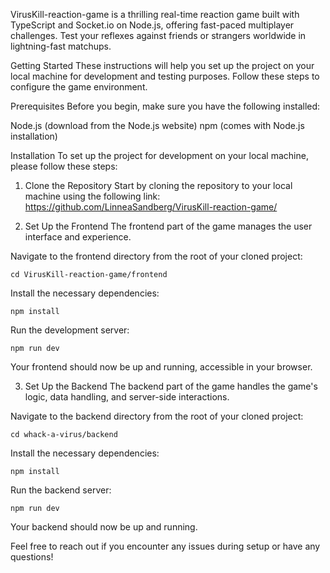 VirusKill-reaction-game is a thrilling real-time reaction game built with TypeScript and Socket.io on Node.js, offering fast-paced multiplayer challenges. Test your reflexes against friends or strangers worldwide in lightning-fast matchups.


Getting Started
These instructions will help you set up the project on your local machine for development and testing purposes. Follow these steps to configure the game environment.

Prerequisites
Before you begin, make sure you have the following installed:

Node.js (download from the Node.js website)
npm (comes with Node.js installation)

Installation
To set up the project for development on your local machine, please follow these steps:

1. Clone the Repository
Start by cloning the repository to your local machine using the following link: https://github.com/LinneaSandberg/VirusKill-reaction-game/

2. Set Up the Frontend
The frontend part of the game manages the user interface and experience.

Navigate to the frontend directory from the root of your cloned project:

`cd VirusKill-reaction-game/frontend`

Install the necessary dependencies:

`npm install`

Run the development server:

`npm run dev`

Your frontend should now be up and running, accessible in your browser.

3. Set Up the Backend
The backend part of the game handles the game's logic, data handling, and server-side interactions.

Navigate to the backend directory from the root of your cloned project:

`cd whack-a-virus/backend`

Install the necessary dependencies:

`npm install`

Run the backend server:

`npm run dev`

Your backend should now be up and running.

Feel free to reach out if you encounter any issues during setup or have any questions!
